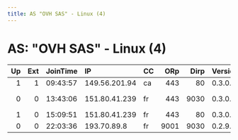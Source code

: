 ```yaml
---
title: AS "OVH SAS" - Linux (4)
---
```


# AS: "OVH SAS" - Linux (4)

|   Up |   Ext | JoinTime   | IP            | CC   |   ORp |   Dirp | Version   | Contact                      | Nickname     |   eFamMembers |
|-----:|------:|:-----------|:--------------|:-----|------:|-------:|:----------|:-----------------------------|:-------------|--------------:|
|    1 |     1 | 09:43:57   | 149.56.201.94 | ca   |   443 |     80 | 0.3.0.10  | None                         | obiwankenobi |             1 |
|    0 |     0 | 13:43:06   | 151.80.41.239 | fr   |   443 |   9030 | 0.3.0.9   | TatooineTor &lt;tatooinetor@ | TattoineTor  |             1 |
|    1 |     0 | 15:09:51   | 151.80.41.239 | fr   |   443 |     80 | 0.3.0.9   | None                         | TatooineTor  |             1 |
|    0 |     0 | 22:03:36   | 193.70.89.8   | fr   |  9001 |   9030 | 0.2.9.11  | None                         | 3er2eTro     |             1 |
